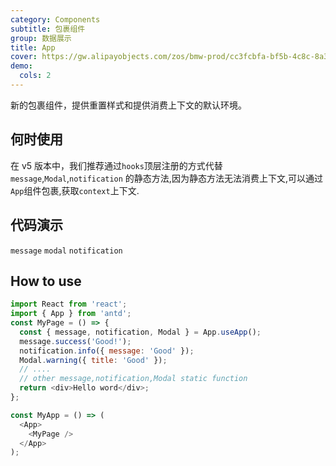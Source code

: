 ```yaml
---
category: Components
subtitle: 包裹组件
group: 数据展示
title: App
cover: https://gw.alipayobjects.com/zos/bmw-prod/cc3fcbfa-bf5b-4c8c-8a3d-c3f8388c75e8.svg
demo:
  cols: 2
---
```


新的包裹组件，提供重置样式和提供消费上下文的默认环境。

## 何时使用

在 v5 版本中，我们推荐通过`hooks`顶层注册的方式代替 `message`,`Modal`,`notification` 的静态方法,因为静态方法无法消费上下文,可以通过`App`组件包裹,获取`context`上下文.

## 代码演示

<!-- prettier-ignore -->
<code src="./demo/message.tsx">message</code>
<code src="./demo/Modal.tsx">modal</code>
<code src="./demo/notification.tsx">notification</code>

## How to use

```javascript
import React from 'react';
import { App } from 'antd';
const MyPage = () => {
  const { message, notification, Modal } = App.useApp();
  message.success('Good!');
  notification.info({ message: 'Good' });
  Modal.warning({ title: 'Good' });
  // ....
  // other message,notification,Modal static function
  return <div>Hello word</div>;
};

const MyApp = () => (
  <App>
    <MyPage />
  </App>
);
```
